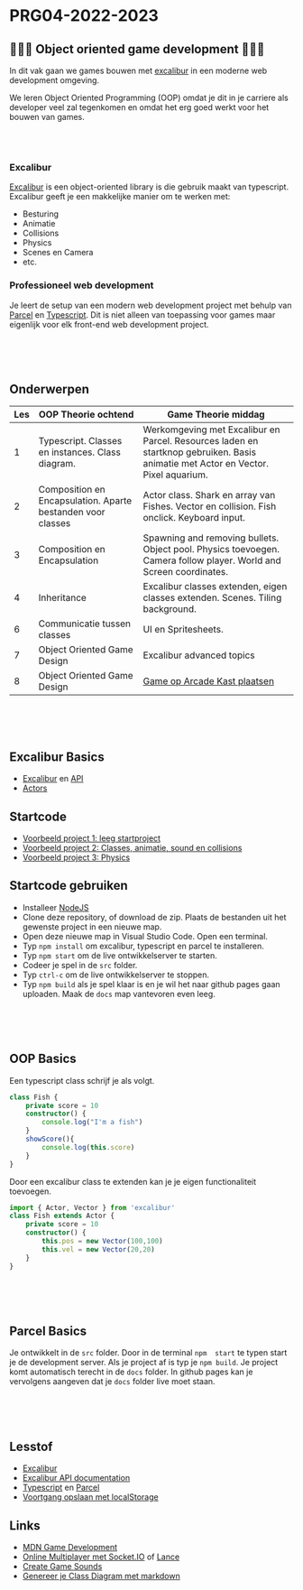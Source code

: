 # PRG04-2022-2023

## 👾👾👾 Object oriented game development 👾👾👾

In dit vak gaan we games bouwen met [excalibur](https://excaliburjs.com) in een moderne web development omgeving.

We leren Object Oriented Programming (OOP) omdat je dit in je carriere als developer veel zal tegenkomen en omdat het erg goed werkt voor het bouwen van games.

<br>
<Br>

### Excalibur

[Excalibur](https://excaliburjs.com) is een object-oriented library is die gebruik maakt van typescript. Excalibur geeft je een makkelijke manier om te werken met:

- Besturing
- Animatie
- Collisions
- Physics
- Scenes en Camera
- etc.

### Professioneel web development

Je leert de setup van een modern web development project met behulp van [Parcel](https://parceljs.org) en [Typescript](https://www.typescriptlang.org). Dit is niet alleen van toepassing voor games maar eigenlijk voor elk front-end web development project.

<br>
<br>
<br>

## Onderwerpen

| Les | OOP Theorie ochtend | Game Theorie middag | 
|------|---------|----------|
| 1 | Typescript. Classes en instances. Class diagram. | Werkomgeving met Excalibur en Parcel. Resources laden en startknop gebruiken. Basis animatie met Actor en Vector. Pixel aquarium. | 
| 2 | Composition en Encapsulation. Aparte bestanden voor classes | Actor class. Shark en array van Fishes. Vector en collision. Fish onclick. Keyboard input. | 
| 3 | Composition en Encapsulation | Spawning and removing bullets. Object pool. Physics toevoegen. Camera follow player. World and Screen coordinates. |
| 4 | Inheritance | Excalibur classes extenden, eigen classes extenden. Scenes. Tiling background. |
| 6 | Communicatie tussen classes | UI en Spritesheets. | 
| 7 | Object Oriented Game Design | Excalibur advanced topics |
| 8 | Object Oriented Game Design | [Game op Arcade Kast plaatsen](https://github.com/HR-CMGT/arcade-game) | 



<br>
<br>
<br>

## Excalibur Basics

- [Excalibur](https://excaliburjs.com) en [API](https://excaliburjs.com/docs/api/edge/index.html)
- [Actors](https://excaliburjs.com/docs/actors)

## Startcode

- [Voorbeeld project 1: leeg startproject](./startcode/)
- [Voorbeeld project 2: Classes, animatie, sound en collisions](./startcode-classes/)
- [Voorbeeld project 3: Physics](./startcode-physics/)

## Startcode gebruiken

- Installeer [NodeJS](https://nodejs.org/en/download/)
- Clone deze repository, of download de zip. Plaats de bestanden uit het gewenste project in een nieuwe map.
- Open deze nieuwe map in Visual Studio Code. Open een terminal.
- Typ `npm install` om excalibur, typescript en parcel te installeren.
- Typ `npm start` om de live ontwikkelserver te starten.
- Codeer je spel in de `src` folder.
- Typ `ctrl-c` om de live ontwikkelserver te stoppen.
- Typ `npm build` als je spel klaar is en je wil het naar github pages gaan uploaden. Maak de `docs` map vantevoren even leeg.

<br>
<br>
<br>

## OOP Basics

Een typescript class schrijf je als volgt.

```typescript
class Fish {
    private score = 10
    constructor() {
        console.log("I'm a fish")
    }
    showScore(){
        console.log(this.score)
    }
}
```

Door een excalibur class te extenden kan je je eigen functionaliteit toevoegen.

```typescript
import { Actor, Vector } from 'excalibur'
class Fish extends Actor {
    private score = 10
    constructor() {
        this.pos = new Vector(100,100)
        this.vel = new Vector(20,20)
    }
}
```

<br>
<br>
<br>

## Parcel Basics

Je ontwikkelt in de `src` folder. Door in de terminal `npm  start` te typen start je de development server. Als je project af is typ je `npm build`. Je project komt automatisch terecht in de `docs` folder. In github pages kan je vervolgens aangeven dat je `docs` folder live moet staan.

<br>
<br>
<br>

## Lesstof

- [Excalibur](https://excaliburjs.com)
- [Excalibur API documentation](https://excaliburjs.com/docs/api/edge/index.html)
- [Typescript](https://www.typescriptlang.org) en  [Parcel](https://parceljs.org)
- [Voortgang opslaan met localStorage](https://developer.mozilla.org/en-US/docs/Web/API/Window/localStorage)


## Links

- [MDN Game Development](https://developer.mozilla.org/en-US/docs/Games)
- [Online Multiplayer met Socket.IO](https://socket.io) of [Lance](https://lance-gg.github.io)
- [Create Game Sounds](https://sfxr.me)
- [Genereer je Class Diagram met markdown](https://mermaid-js.github.io/mermaid-live-editor/edit#pako:eNp9ks1uwyAMgF8F-bStzQtEO037uewwqVcuTvBatPAjA1Kjru--pBSUZto4IPRhPhvDCXqnCFroBwzhWeOe0UgrrZjGGxoSD00jnlLXDbSCrzocSuTOs44kHr8rX9OiyDuXbFl1ymQeG5tMRyxC75gW-EMftfDTtGDJK4x0d79Ayll6d6i03Rd-vk2Yi6gZm5LPE6kCf5k3fnD-D-F81_91za1udT53qBpKA45rMFagKER2Y_XBFgyxQa2mR7yIJMQDGZLQTkuF_CVB2jkuV_KidHQM7ScOgbaAKbrdaHtoIycqQdePcI06_wCsKKak)